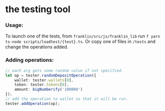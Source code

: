 # the testing tool

### Usage: 
To launch one of the tests, from `franklin/src/js/franklin_lib` run `f yarn ts-node scripts/loadtest/{test}.ts`.
Or copy one of files in `/tests` and change the operations added.

### Adding operations:

``` ts
// each arg gets some random value if not specified.
let op = tester.randomDepositOperation({
    wallet: tester.wallets[0], 
    token: tester.tokens[0], 
    amount: bigNumberify('100000')
});
// add the operation to wallet so that it will be run.
tester.addOperation(op);
```

